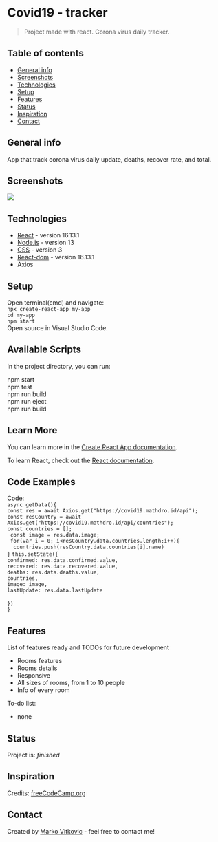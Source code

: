 # Covid19 - tracker
> Project made with react. Corona virus daily tracker. 

## Table of contents
* [General info](#general-info)
* [Screenshots](#screenshots)
* [Technologies](#technologies)
* [Setup](#setup)
* [Features](#features)
* [Status](#status)
* [Inspiration](#inspiration)
* [Contact](#contact)

## General info
App that track corona virus daily update, deaths, recover rate, and total. 

## Screenshots
![](https://github.com/MarkoVitkovic/react-covid19dashboard/blob/master/img.png)

## Technologies
* [React](https://reactjs.org/docs/getting-started.html) - version 16.13.1
* [Node.js](https://nodejs.org/en/docs/) - version 13
* [CSS](https://devdocs.io/css/) - version 3
* [React-dom](https://github.com/facebook/react) - version 16.13.1
* Axios


## Setup
Open terminal(cmd) and navigate:</br>
`npx create-react-app my-app`</br>
`cd my-app`</br>
`npm start`</br>
Open source in Visual Studio Code.

## Available Scripts

In the project directory, you can run:

npm start</br>
npm test</br>
npm run build</br>
npm run eject</br>
npm run build

## Learn More

You can learn more in the [Create React App documentation](https://facebook.github.io/create-react-app/docs/getting-started).

To learn React, check out the [React documentation](https://reactjs.org/).

## Code Examples
Code:</br>
`async getData(){`</br>
        `const res = await Axios.get("https://covid19.mathdro.id/api");`</br>
        `const resCountry = await Axios.get("https://covid19.mathdro.id/api/countries");`</br>
        `const countries = [];`</br>
       ` const image = res.data.image;`</br>
       ` for(var i = 0; i<resCountry.data.countries.length;i++){`</br>
          `  countries.push(resCountry.data.countries[i].name)`</br>
        `}`
        `this.setState({`</br>
            `confirmed: res.data.confirmed.value,`</br>
            `recovered: res.data.recovered.value,`</br>
            `deaths: res.data.deaths.value,`  </br>
            `countries,`</br>
            `image: image,`</br>
            `lastUpdate: res.data.lastUpdate`       </br>   
        `})`</br>
    `}`</br>

## Features
List of features ready and TODOs for future development
* Rooms features
* Rooms details
* Responsive
* All sizes of rooms, from 1 to 10 people
* Info of every room

To-do list:
* none

## Status
Project is: _finished_

## Inspiration
Credits: [freeCodeCamp.org](https://www.youtube.com/channel/UC8butISFwT-Wl7EV0hUK0BQ)

## Contact
Created by [Marko Vitkovic](https://github.com/MarkoVitkovic) - feel free to contact me!
